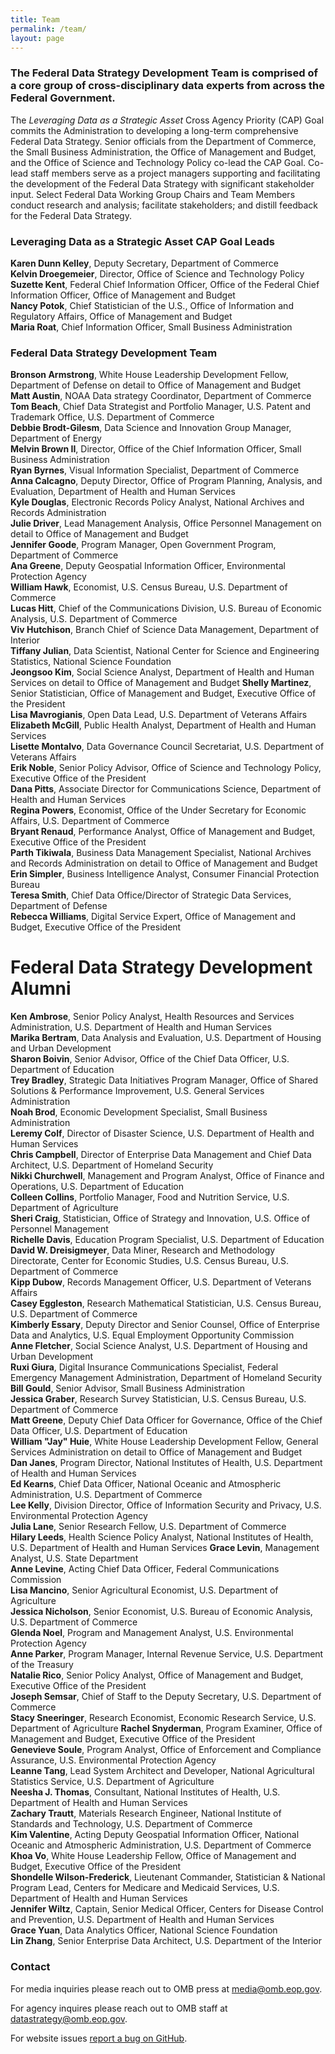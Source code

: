 ```yaml
---
title: Team
permalink: /team/
layout: page
---
```


### The Federal Data Strategy Development Team is comprised of a core group of cross-disciplinary data experts from across the Federal Government.

The _Leveraging Data as a Strategic Asset_ Cross Agency Priority (CAP) Goal commits the Administration to developing a long-term comprehensive Federal Data Strategy. Senior officials from the Department of Commerce, the Small Business Administration, the Office of Management and Budget, and the Office of Science and Technology Policy co-lead the CAP Goal. Co-lead staff members serve as a project managers supporting and facilitating the development of the Federal Data Strategy with significant stakeholder input. Select Federal Data Working Group Chairs and Team Members conduct research and analysis; facilitate stakeholders; and distill feedback for the Federal Data Strategy. 

### Leveraging Data as a Strategic Asset CAP Goal Leads

**Karen Dunn Kelley**, Deputy Secretary, Department of Commerce  
**Kelvin Droegemeier**, Director, Office of Science and Technology Policy  
**Suzette Kent**, Federal Chief Information Officer, Office of the Federal Chief Information Officer, Office of Management and Budget  
**Nancy Potok**, Chief Statistician of the U.S., Office of Information and Regulatory Affairs, Office of Management and Budget  
**Maria Roat**, Chief Information Officer, Small Business Administration  

### Federal Data Strategy Development Team

**Bronson Armstrong**, White House Leadership Development Fellow, Department of Defense on detail to Office of Management and Budget  
**Matt Austin**, NOAA Data strategy Coordinator, Department of Commerce  
**Tom Beach**, Chief Data Strategist and Portfolio Manager, U.S. Patent and Trademark Office, U.S. Department of Commerce  
**Debbie Brodt-Gilesm**, Data Science and Innovation Group Manager, Department of Energy  
**Melvin Brown II**, Director, Office of the Chief Information Officer, Small Business Administration  
**Ryan Byrnes**, Visual Information Specialist, Department of Commerce  
**Anna Calcagno**, Deputy Director, Office of Program Planning, Analysis, and Evaluation, Department of Health and Human Services  
**Kyle Douglas**, Electronic Records Policy Analyst, National Archives and Records Administration  
**Julie Driver**, Lead Management Analysis, Office Personnel Management on detail to Office of Management and Budget  
**Jennifer Goode**, Program Manager, Open Government Program, Department of Commerce  
**Ana Greene**, Deputy Geospatial Information Officer, Environmental Protection Agency  
**William Hawk**, Economist, U.S. Census Bureau, U.S. Department of Commerce  
**Lucas Hitt**, Chief of the Communications Division, U.S. Bureau of Economic Analysis, U.S. Department of Commerce  
**Viv Hutchison**, Branch Chief of Science Data Management, Department of Interior  
**Tiffany Julian**, Data Scientist, National Center for Science and Engineering Statistics, National Science Foundation  
**Jeongsoo Kim**, Social Science Analyst, Department of Health and Human Services on detail to Office of Management and Budget 
**Shelly Martinez**, Senior Statistician, Office of Management and Budget, Executive Office of the President  
**Lisa Mavrogianis**, Open Data Lead, U.S. Department of Veterans Affairs  
**Elizabeth McGill**, Public Health Analyst, Department of Health and Human Services  
**Lisette Montalvo**, Data Governance Council Secretariat, U.S. Department of Veterans Affairs  
**Erik Noble**, Senior Policy Advisor, Office of Science and Technology Policy, Executive Office of the President  
**Dana Pitts**, Associate Director for Communications Science, Department of Health and Human Services  
**Regina Powers**, Economist, Office of the Under Secretary for Economic Affairs, U.S. Department of Commerce  
**Bryant Renaud**, Performance Analyst, Office of Management and Budget, Executive Office of the President  
**Parth Tikiwala**, Business Data Management Specialist, National Archives and Records Administration on detail to Office of Management and Budget  
**Erin Simpler**, Business Intelligence Analyst, Consumer Financial Protection Bureau  
**Teresa Smith**, Chief Data Office/Director of Strategic Data Services, Department of Defense  
**Rebecca Williams**, Digital Service Expert, Office of Management and Budget, Executive Office of the President  

# Federal Data Strategy Development Alumni

**Ken Ambrose**, Senior Policy Analyst, Health Resources and Services Administration, U.S. Department of Health and Human Services  
**Marika Bertram**, Data Analysis and Evaluation, U.S. Department of Housing and Urban Development  
**Sharon Boivin**, Senior Advisor, Office of the Chief Data Officer, U.S. Department of Education  
**Trey Bradley**, Strategic Data Initiatives Program Manager, Office of Shared Solutions & Performance Improvement, U.S. General Services Administration  
**Noah Brod**, Economic Development Specialist, Small Business Administration  
**Leremy Colf**, Director of Disaster Science, U.S. Department of Health and Human Services  
**Chris Campbell**, Director of Enterprise Data Management and Chief Data Architect, U.S. Department of Homeland Security  
**Nikki Churchwell**, Management and Program Analyst, Office of Finance and Operations, U.S. Department of Education  
**Colleen Collins**, Portfolio Manager, Food and Nutrition Service, U.S. Department of Agriculture  
**Sheri Craig**, Statistician, Office of Strategy and Innovation, U.S. Office of Personnel Management  
**Richelle Davis**, Education Program Specialist, U.S. Department of Education  
**David W. Dreisigmeyer**, Data Miner, Research and Methodology Directorate, Center for Economic Studies, U.S. Census Bureau, U.S. Department of Commerce  
**Kipp Dubow**, Records Management Officer, U.S. Department of Veterans Affairs  
**Casey Eggleston**, Research Mathematical Statistician, U.S. Census Bureau, U.S. Department of Commerce  
**Kimberly Essary**, Deputy Director and Senior Counsel, Office of Enterprise Data and Analytics, U.S. Equal Employment Opportunity Commission  
**Anne Fletcher**, Social Science Analyst, U.S. Department of Housing and Urban Development  
**Ruxi Giura**, Digital Insurance Communications Specialist, Federal Emergency Management Administration, Department of Homeland Security  
**Bill Gould**, Senior Advisor, Small Business Administration  
**Jessica Graber**, Research Survey Statistician, U.S. Census Bureau, U.S. Department of Commerce  
**Matt Greene**, Deputy Chief Data Officer for Governance, Office of the Chief Data Officer, U.S. Department of Education  
**William "Jay" Huie**, White House Leadership Development Fellow, General Services Administration on detail to Office of Management and Budget  
**Dan Janes**, Program Director, National Institutes of Health, U.S. Department of Health and Human Services  
**Ed Kearns**, Chief Data Officer, National Oceanic and Atmospheric Administration, U.S. Department of Commerce  
**Lee Kelly**, Division Director, Office of Information Security and Privacy, U.S. Environmental Protection Agency  
**Julia Lane**, Senior Research Fellow, U.S. Department of Commerce  
**Hilary Leeds**, Health Science Policy Analyst, National Institutes of Health, U.S. Department of Health and Human Services
**Grace Levin**, Management Analyst, U.S. State Department  
**Anne Levine**, Acting Chief Data Officer, Federal Communications Commission  
**Lisa Mancino**, Senior Agricultural Economist, U.S. Department of Agriculture  
**Jessica Nicholson**, Senior Economist, U.S. Bureau of Economic Analysis, U.S. Department of Commerce  
**Glenda Noel**, Program and Management Analyst, U.S. Environmental Protection Agency  
**Anne Parker**, Program Manager, Internal Revenue Service, U.S. Department of the Treasury  
**Natalie Rico**, Senior Policy Analyst, Office of Management and Budget, Executive Office of the President  
**Joseph Semsar**, Chief of Staff to the Deputy Secretary, U.S. Department of Commerce  
**Stacy Sneeringer**, Research Economist, Economic Research Service, U.S. Department of Agriculture
**Rachel Snyderman**, Program Examiner, Office of Management and Budget, Executive Office of the President  
**Genevieve Soule**, Program Analyst, Office of Enforcement and Compliance Assurance, U.S. Environmental Protection Agency  
**Leanne Tang**, Lead System Architect and Developer, National Agricultural Statistics Service, U.S. Department of Agriculture  
**Neesha J. Thomas**, Consultant, National Institutes of Health, U.S. Department of Health and Human Services  
**Zachary Trautt**, Materials Research Engineer, National Institute of Standards and Technology, U.S. Department of Commerce  
**Kim Valentine**, Acting Deputy Geospatial Information Officer, National Oceanic and Atmospheric Administration, U.S. Department of Commerce  
**Khoa Vo**, White House Leadership Fellow, Office of Management and Budget, Executive Office of the President  
**Shondelle Wilson-Frederick**, Lieutenant Commander, Statistician &amp; National Program Lead, Centers for Medicare and Medicaid Services, U.S. Department of Health and Human Services  
**Jennifer Wiltz**, Captain, Senior Medical Officer, Centers for Disease Control and Prevention, U.S. Department of Health and Human Services  
**Grace Yuan**, Data Analytics Officer, National Science Foundation  
**Lin Zhang**, Senior Enterprise Data Architect, U.S. Department of the Interior  

### Contact
For media inquiries please reach out to OMB press at [media@omb.eop.gov](mailto:media@omb.eop.gov).

For agency inquires please reach out to OMB staff at [datastrategy@omb.eop.gov](mailto:datastrategy@omb.eop.gov). 

For website issues [report a bug on GitHub](https://github.com/GSA/data-strategy/issues).
